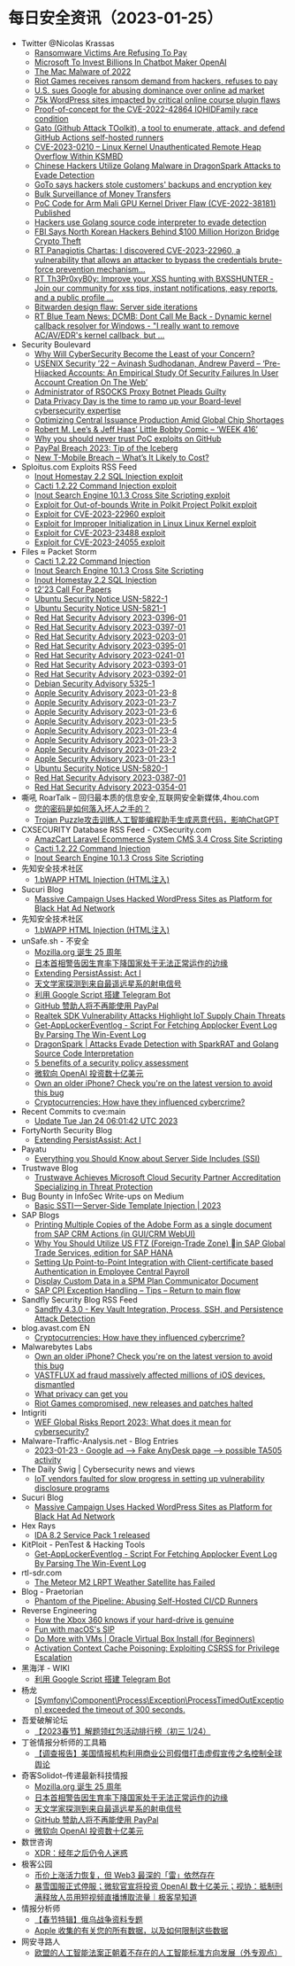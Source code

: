 # 每日安全资讯（2023-01-25）

- Twitter @Nicolas Krassas
  - [Ransomware Victims Are Refusing To Pay](https://twitter.com/Dinosn/status/1617964486971002883)
  - [Microsoft To Invest Billions In Chatbot Maker OpenAI](https://twitter.com/Dinosn/status/1617964454318342146)
  - [The Mac Malware of 2022](https://twitter.com/Dinosn/status/1617964401004511233)
  - [Riot Games receives ransom demand from hackers, refuses to pay](https://twitter.com/Dinosn/status/1617964255143399424)
  - [U.S. sues Google for abusing dominance over online ad market](https://twitter.com/Dinosn/status/1617963943515033602)
  - [75k WordPress sites impacted by critical online course plugin flaws](https://twitter.com/Dinosn/status/1617963811394433025)
  - [Proof-of-concept for the CVE-2022-42864 IOHIDFamily race condition](https://twitter.com/Dinosn/status/1617919197610409985)
  - [Gato (Github Attack TOolkit), a tool to enumerate, attack, and defend GitHub Actions self-hosted runners](https://twitter.com/Dinosn/status/1617917177541320705)
  - [CVE-2023-0210 – Linux Kernel Unauthenticated Remote Heap Overflow Within KSMBD](https://twitter.com/Dinosn/status/1617917073702924288)
  - [Chinese Hackers Utilize Golang Malware in DragonSpark Attacks to Evade Detection](https://twitter.com/Dinosn/status/1617916820002058244)
  - [GoTo says hackers stole customers' backups and encryption key](https://twitter.com/Dinosn/status/1617916735444881410)
  - [Bulk Surveillance of Money Transfers](https://twitter.com/Dinosn/status/1617871463729758210)
  - [PoC Code for Arm Mali GPU Kernel Driver Flaw (CVE-2022-38181) Published](https://twitter.com/Dinosn/status/1617871384381911040)
  - [Hackers use Golang source code interpreter to evade detection](https://twitter.com/Dinosn/status/1617871343307087872)
  - [FBI Says North Korean Hackers Behind $100 Million Horizon Bridge Crypto Theft](https://twitter.com/Dinosn/status/1617871299250126855)
  - [RT Panagiotis Chartas: I discovered CVE-2023-22960, a vulnerability that allows an attacker to bypass the credentials brute-force prevention mechanism...](https://twitter.com/t3l3machus/status/1617870551594471424)
  - [RT Th3Pr0xyB0y: Improve your XSS hunting with BXSSHUNTER - Join our community for xss tips, instant notifications, easy reports, and a public profile ...](https://twitter.com/Th3Pr0xyB0y/status/1617853326464536588)
  - [Bitwarden design flaw: Server side iterations](https://twitter.com/Dinosn/status/1617813389161693189)
  - [RT Blue Team News: DCMB: Dont Call Me Back - Dynamic kernel callback resolver for Windows - "I really want to remove AC/AV/EDR's kernel callback, but ...](https://twitter.com/blueteamsec1/status/1617681728990248960)
- Security Boulevard
  - [Why Will CyberSecurity Become the Least of your Concern?](https://securityboulevard.com/2023/01/why-will-cybersecurity-become-the-least-of-your-concern/)
  - [USENIX Security ’22 – Avinash Sudhodanan, Andrew Paverd –  ‘Pre-Hijacked Accounts: An Empirical Study Of Security Failures In User Account Creation On The Web’](https://securityboulevard.com/2023/01/usenix-security-22-avinash-sudhodanan-andrew-paverd-pre-hijacked-accounts-an-empirical-study-of-security-failures-in-user-account-creation-on-the-web/)
  - [Administrator of RSOCKS Proxy Botnet Pleads Guilty](https://securityboulevard.com/2023/01/administrator-of-rsocks-proxy-botnet-pleads-guilty/)
  - [Data Privacy Day is the time to ramp up your Board-level cybersecurity expertise](https://securityboulevard.com/2023/01/data-privacy-day-is-the-time-to-ramp-up-your-board-level-cybersecurity-expertise/)
  - [Optimizing Central Issuance Production Amid Global Chip Shortages](https://securityboulevard.com/2023/01/optimizing-central-issuance-production-amid-global-chip-shortages/)
  - [Robert M. Lee’s & Jeff Haas’ Little Bobby Comic – ‘WEEK 416’](https://securityboulevard.com/2023/01/robert-m-lees-jeff-haas-little-bobby-comic-week-416/)
  - [Why you should never trust PoC exploits on GitHub](https://securityboulevard.com/2023/01/why-you-should-never-trust-poc-exploits-on-github/)
  - [PayPal Breach 2023: Tip of the Iceberg](https://securityboulevard.com/2023/01/paypal-breach-2023-tip-of-the-iceberg/)
  - [New T-Mobile Breach – What’s It Likely to Cost?](https://securityboulevard.com/2023/01/new-t-mobile-breach-whats-it-likely-to-cost/)
- Sploitus.com Exploits RSS Feed
  - [Inout Homestay 2.2 SQL Injection exploit](https://sploitus.com/exploit?id=PACKETSTORM:170712&utm_source=rss&utm_medium=rss)
  - [Cacti 1.2.22 Command Injection exploit](https://sploitus.com/exploit?id=PACKETSTORM:170714&utm_source=rss&utm_medium=rss)
  - [Inout Search Engine 10.1.3 Cross Site Scripting exploit](https://sploitus.com/exploit?id=PACKETSTORM:170713&utm_source=rss&utm_medium=rss)
  - [Exploit for Out-of-bounds Write in Polkit Project Polkit exploit](https://sploitus.com/exploit?id=D4177D76-F32E-59C8-BDDB-105E9ADA8A3C&utm_source=rss&utm_medium=rss)
  - [Exploit for CVE-2023-22960 exploit](https://sploitus.com/exploit?id=C3C92D33-EE4A-5915-A66B-4F11104E6737&utm_source=rss&utm_medium=rss)
  - [Exploit for Improper Initialization in Linux Linux Kernel exploit](https://sploitus.com/exploit?id=EB24215E-691D-5021-A9EA-DD51BE5B88A7&utm_source=rss&utm_medium=rss)
  - [Exploit for CVE-2023-23488 exploit](https://sploitus.com/exploit?id=9019033E-13FA-5658-B22B-9BEC8E1E8158&utm_source=rss&utm_medium=rss)
  - [Exploit for CVE-2023-24055 exploit](https://sploitus.com/exploit?id=6894117C-849A-5F39-AD43-5A50A35879C7&utm_source=rss&utm_medium=rss)
- Files ≈ Packet Storm
  - [Cacti 1.2.22 Command Injection](https://packetstormsecurity.com/files/170714/cacti_unauthenticated_cmd_injection.rb.txt)
  - [Inout Search Engine 10.1.3 Cross Site Scripting](https://packetstormsecurity.com/files/170713/inoutse1013-xss.txt)
  - [Inout Homestay 2.2 SQL Injection](https://packetstormsecurity.com/files/170712/inouthomestay22-sql.txt)
  - [t2'23 Call For Papers](https://packetstormsecurity.com/files/170711/T223-CFP.txt)
  - [Ubuntu Security Notice USN-5822-1](https://packetstormsecurity.com/files/170710/USN-5822-1.txt)
  - [Ubuntu Security Notice USN-5821-1](https://packetstormsecurity.com/files/170709/USN-5821-1.txt)
  - [Red Hat Security Advisory 2023-0396-01](https://packetstormsecurity.com/files/170708/RHSA-2023-0396-01.txt)
  - [Red Hat Security Advisory 2023-0397-01](https://packetstormsecurity.com/files/170707/RHSA-2023-0397-01.txt)
  - [Red Hat Security Advisory 2023-0203-01](https://packetstormsecurity.com/files/170706/RHSA-2023-0203-01.txt)
  - [Red Hat Security Advisory 2023-0395-01](https://packetstormsecurity.com/files/170705/RHSA-2023-0395-01.txt)
  - [Red Hat Security Advisory 2023-0241-01](https://packetstormsecurity.com/files/170704/RHSA-2023-0241-01.txt)
  - [Red Hat Security Advisory 2023-0393-01](https://packetstormsecurity.com/files/170703/RHSA-2023-0393-01.txt)
  - [Red Hat Security Advisory 2023-0392-01](https://packetstormsecurity.com/files/170702/RHSA-2023-0392-01.txt)
  - [Debian Security Advisory 5325-1](https://packetstormsecurity.com/files/170701/dsa-5325-1.txt)
  - [Apple Security Advisory 2023-01-23-8](https://packetstormsecurity.com/files/170700/APPLE-SA-2023-01-23-8.txt)
  - [Apple Security Advisory 2023-01-23-7](https://packetstormsecurity.com/files/170699/APPLE-SA-2023-01-23-7.txt)
  - [Apple Security Advisory 2023-01-23-6](https://packetstormsecurity.com/files/170698/APPLE-SA-2023-01-23-6.txt)
  - [Apple Security Advisory 2023-01-23-5](https://packetstormsecurity.com/files/170697/APPLE-SA-2023-01-23-5.txt)
  - [Apple Security Advisory 2023-01-23-4](https://packetstormsecurity.com/files/170696/APPLE-SA-2023-01-23-4.txt)
  - [Apple Security Advisory 2023-01-23-3](https://packetstormsecurity.com/files/170695/APPLE-SA-2023-01-23-3.txt)
  - [Apple Security Advisory 2023-01-23-2](https://packetstormsecurity.com/files/170694/APPLE-SA-2023-01-23-2.txt)
  - [Apple Security Advisory 2023-01-23-1](https://packetstormsecurity.com/files/170693/APPLE-SA-2023-01-23-1.txt)
  - [Ubuntu Security Notice USN-5820-1](https://packetstormsecurity.com/files/170692/USN-5820-1.txt)
  - [Red Hat Security Advisory 2023-0387-01](https://packetstormsecurity.com/files/170691/RHSA-2023-0387-01.txt)
  - [Red Hat Security Advisory 2023-0354-01](https://packetstormsecurity.com/files/170690/RHSA-2023-0354-01.txt)
- 嘶吼 RoarTalk – 回归最本质的信息安全,互联网安全新媒体,4hou.com
  - [您的密码是如何落入坏人之手的？](https://www.4hou.com/posts/jJpP)
  - [Trojan Puzzle攻击训练人工智能编程助手生成恶意代码，影响ChatGPT](https://www.4hou.com/posts/8YQ3)
- CXSECURITY Database RSS Feed - CXSecurity.com
  - [AmazCart Laravel Ecommerce System CMS 3.4 Cross Site Scripting](https://cxsecurity.com/issue/WLB-2023010045)
  - [Cacti 1.2.22 Command Injection](https://cxsecurity.com/issue/WLB-2023010044)
  - [Inout Search Engine 10.1.3 Cross Site Scripting](https://cxsecurity.com/issue/WLB-2023010043)
- 先知安全技术社区
  - [1.bWAPP HTML Injection (HTML注入)](https://xz.aliyun.com/t/12064)
- Sucuri Blog
  - [Massive Campaign Uses Hacked WordPress Sites as Platform for Black Hat Ad Network](https://blog.sucuri.net/2023/01/massive-campaign-uses-hacked-wordpress-sites-as-platform-for-black-hat-ad-network.html)
- 先知安全技术社区
  - [1.bWAPP HTML Injection (HTML注入)](https://xz.aliyun.com/t/12064)
- unSafe.sh - 不安全
  - [Mozilla.org 诞生 25 周年](https://buaq.net/go-146637.html)
  - [日本首相警告因生育率下降国家处于无法正常运作的边缘](https://buaq.net/go-146625.html)
  - [Extending PersistAssist: Act I](https://buaq.net/go-146634.html)
  - [天文学家探测到来自最遥远星系的射电信号](https://buaq.net/go-146626.html)
  - [利用 Google Script 搭建 Telegram Bot](https://buaq.net/go-146635.html)
  - [GitHub 赞助人将不再能使用 PayPal](https://buaq.net/go-146627.html)
  - [Realtek SDK Vulnerability Attacks Highlight IoT Supply Chain Threats](https://buaq.net/go-146621.html)
  - [Get-AppLockerEventlog - Script For Fetching Applocker Event Log By Parsing The Win-Event Log](https://buaq.net/go-146617.html)
  - [DragonSpark | Attacks Evade Detection with SparkRAT and Golang Source Code Interpretation](https://buaq.net/go-146614.html)
  - [5 benefits of a security policy assessment](https://buaq.net/go-146622.html)
  - [微软向 OpenAI 投资数十亿美元](https://buaq.net/go-146615.html)
  - [Own an older iPhone? Check you're on the latest version to avoid this bug](https://buaq.net/go-146653.html)
  - [Cryptocurrencies: How have they influenced cybercrime?](https://buaq.net/go-146607.html)
- Recent Commits to cve:main
  - [Update Tue Jan 24 06:01:42 UTC 2023](https://github.com/trickest/cve/commit/5532d6347ca7a879d78bf044492684b99b614c55)
- FortyNorth Security Blog
  - [Extending PersistAssist: Act I](https://fortynorthsecurity.com/blog/extending-persistassist/)
- Payatu
  - [Everything you Should Know about Server Side Includes (SSI)](https://payatu.com/blog/server-side-includes-ssi/)
- Trustwave Blog
  - [Trustwave Achieves Microsoft Cloud Security Partner Accreditation Specializing in Threat Protection](https://www.trustwave.com/en-us/resources/blogs/trustwave-blog/trustwave-achieves-microsoft-cloud-security-partner-accreditation-specializing-in-threat-protection/)
- Bug Bounty in InfoSec Write-ups on Medium
  - [Basic SSTI — Server-Side Template Injection | 2023](https://infosecwriteups.com/basic-ssti-server-side-template-injection-2023-da4995583554?source=rss----7b722bfd1b8d--bug_bounty)
- SAP Blogs
  - [Printing Multiple Copies of the Adobe Form as a single document from SAP CRM Actions (in GUI/CRM WebUI)](https://blogs.sap.com/2023/01/24/printing-multiple-copies-of-the-adobe-form-as-a-single-document-from-sap-crm-actions-in-gui-crm-webui/)
  - [Why You Should Utilize US FTZ (Foreign-Trade Zone) in SAP Global Trade Services, edition for SAP HANA](https://blogs.sap.com/2023/01/24/why-you-should-utilize-us-ftz-foreign-trade-zone-in-sap-global-trade-services-edition-for-sap-hana/)
  - [Setting Up Point-to-Point Integration with Client-certificate based Authentication in Employee Central Payroll](https://blogs.sap.com/2023/01/24/setting-up-point-to-point-integration-with-client-certificate-based-authentication-in-employee-central-payroll/)
  - [Display Custom Data in a SPM Plan Communicator Document](https://blogs.sap.com/2023/01/24/display-custom-data-in-a-spm-plan-communicator-document/)
  - [SAP CPI Exception Handling – Tips – Return to main flow](https://blogs.sap.com/2023/01/24/sap-cpi-exception-handling-tips-return-to-main-flow/)
- Sandfly Security Blog RSS Feed
  - [Sandfly 4.3.0 - Key Vault Integration, Process, SSH, and Persistence Attack Detection](https://sandflysecurity.com/blog/sandfly-4-3-0-key-vault-integration-process-ssh-and-persistence-attack-detection)
- blog.avast.com EN
  - [Cryptocurrencies: How have they influenced cybercrime?](https://blog.avast.com/cryptocurrencies-cybercrime)
- Malwarebytes Labs
  - [Own an older iPhone? Check you're on the latest version to avoid this bug](https://www.malwarebytes.com/blog/news/2023/01/own-an-older-iphone-check-youre-on-the-latest-version-to-avoid-this-bug)
  - [VASTFLUX ad fraud massively affected millions of iOS devices, dismantled](https://www.malwarebytes.com/blog/news/2023/01/vastflux-ad-fraud-massively-affected-millions-of-ios-devices-dismantled)
  - [What privacy can get you](https://www.malwarebytes.com/blog/news/2023/01/what-privacy-gets-you)
  - [Riot Games compromised, new releases and patches halted](https://www.malwarebytes.com/blog/news/2023/01/riot-games-reveals-compromise-of-development-environment)
- Intigriti
  - [WEF Global Risks Report 2023: What does it mean for cybersecurity?](https://blog.intigriti.com/2023/01/24/wef-global-risks-report-2023-what-does-it-mean-for-cybersecurity/)
- Malware-Traffic-Analysis.net - Blog Entries
  - [2023-01-23 - Google ad --> Fake AnyDesk page --> possible TA505 activity](https://www.malware-traffic-analysis.net/2023/01/23/index.html)
- The Daily Swig | Cybersecurity news and views
  - [IoT vendors faulted for slow progress in setting up vulnerability disclosure programs](https://portswigger.net/daily-swig/iot-vendors-faulted-for-slow-progress-in-setting-up-vulnerability-disclosure-programs)
- Sucuri Blog
  - [Massive Campaign Uses Hacked WordPress Sites as Platform for Black Hat Ad Network](https://blog.sucuri.net/2023/01/massive-campaign-uses-hacked-wordpress-sites-as-platform-for-black-hat-ad-network.html)
- Hex Rays
  - [IDA 8.2 Service Pack 1 released](https://hex-rays.com/blog/ida-8-2-service-pack-1-released/)
- KitPloit - PenTest & Hacking Tools
  - [Get-AppLockerEventlog - Script For Fetching Applocker Event Log By Parsing The Win-Event Log](http://www.kitploit.com/2023/01/get-applockereventlog-script-for.html)
- rtl-sdr.com
  - [The Meteor M2 LRPT Weather Satellite has Failed](https://www.rtl-sdr.com/the-meteor-m2-lrpt-weather-satellite-has-failed/)
- Blog - Praetorian
  - [Phantom of the Pipeline: Abusing Self-Hosted CI/CD Runners](https://www.praetorian.com/blog/introducing-gato-for-ci-cd-exploitation/)
- Reverse Engineering
  - [How the Xbox 360 knows if your hard-drive is genuine](https://www.reddit.com/r/ReverseEngineering/comments/10ke40q/how_the_xbox_360_knows_if_your_harddrive_is/)
  - [Fun with macOS's SIP](https://www.reddit.com/r/ReverseEngineering/comments/10kb847/fun_with_macoss_sip/)
  - [Do More with VMs | Oracle Virtual Box Install (for Beginners)](https://www.reddit.com/r/ReverseEngineering/comments/10kg04b/do_more_with_vms_oracle_virtual_box_install_for/)
  - [Activation Context Cache Poisoning: Exploiting CSRSS for Privilege Escalation](https://www.reddit.com/r/ReverseEngineering/comments/10jt643/activation_context_cache_poisoning_exploiting/)
- 黑海洋 - WIKI
  - [利用 Google Script 搭建 Telegram Bot](https://blog.upx8.com/3199)
- 杨龙
  - [[Symfony\Component\Process\Exception\ProcessTimedOutException] exceeded the timeout of 300 seconds.](https://www.yanglong.pro/symfonycomponentprocessexceptionprocesstimedoutexception-exceeded-the-timeout-of-300-seconds/)
- 吾爱破解论坛
  - [【2023春节】解题领红包活动排行榜（初三 1/24）](https://mp.weixin.qq.com/s?__biz=MjM5Mjc3MDM2Mw==&mid=2651138759&idx=1&sn=2f8a22bc001e16129c82f1d763437aac&chksm=bd50ba938a27338552d2b2be324ce29e2d3f0c5f8018b5ca8e5f70b1a38c0832fa3a2c30b15b&scene=58&subscene=0#rd)
- 丁爸情报分析师的工具箱
  - [【调查报告】美国情报机构利用商业公司假借打击虚假宣传之名控制全球舆论](https://mp.weixin.qq.com/s?__biz=MzI2MTE0NTE3Mw==&mid=2651134663&idx=1&sn=05fe2beb691798e6901ba875717acb1f&chksm=f1af6dfdc6d8e4ebbfa237ccb71dd2c97aca142dc6c6a9e4bd9b7cf5646ec4bc2d690fb9f7ea&scene=58&subscene=0#rd)
- 奇客Solidot–传递最新科技情报
  - [Mozilla.org 诞生 25 周年](https://www.solidot.org/story?sid=73951)
  - [日本首相警告因生育率下降国家处于无法正常运作的边缘](https://www.solidot.org/story?sid=73950)
  - [天文学家探测到来自最遥远星系的射电信号](https://www.solidot.org/story?sid=73949)
  - [GitHub 赞助人将不再能使用 PayPal](https://www.solidot.org/story?sid=73948)
  - [微软向 OpenAI 投资数十亿美元](https://www.solidot.org/story?sid=73947)
- 数世咨询
  - [XDR：经年之后仍令人迷惑](https://mp.weixin.qq.com/s?__biz=MzkxNzA3MTgyNg==&mid=2247496984&idx=1&sn=7b716fc702b738c4edafe536af68a05e&chksm=c14487a5f6330eb33b996c66c5943d2c90d3b81f5c323b804af9cf3253c289cd3770188fd352&scene=58&subscene=0#rd)
- 极客公园
  - [币价上涨活力恢复，但 Web3 最深的「雷」依然存在](https://mp.weixin.qq.com/s?__biz=MTMwNDMwODQ0MQ==&mid=2652981283&idx=1&sn=5dac11b64de82b39c7315ef45c10a903&chksm=7e5435954923bc835955447af930320cbca1e9d446d83283327c9535b55a2b4e753013f6fa69&scene=58&subscene=0#rd)
  - [暴雪国服正式停服；微软官宣将投资 OpenAI 数十亿美元；视协：抵制刑满释放人员用短视频直播博取流量｜极客早知道](https://mp.weixin.qq.com/s?__biz=MTMwNDMwODQ0MQ==&mid=2652981272&idx=1&sn=f24f2734eeda4b78898af5df7ae205b2&chksm=7e5435ae4923bcb8fafdfe9c311b140282ece53a600b10f8ee367e08841fa0320ea1e90211a6&scene=58&subscene=0#rd)
- 情报分析师
  - [【春节特辑】俄乌战争资料专题](https://mp.weixin.qq.com/s?__biz=MzA3Mjc1MTkwOA==&mid=2650524362&idx=1&sn=fded9820c4215af055110fb8c941ba94&chksm=8716e481b0616d974917736820f1ff4e8014634ad25632cca2dc19868d3f8c6a69e942fb45ee&scene=58&subscene=0#rd)
  - [Apple 收集的有关您的所有数据，以及如何限制这些数据](https://mp.weixin.qq.com/s?__biz=MzA3Mjc1MTkwOA==&mid=2650524362&idx=2&sn=0347bc8610794b57946fdc840ca12b4f&chksm=8716e481b0616d97d6e9310d039765b8e02324917b94d14aa654e7baa17cc6edc607f6c6f44c&scene=58&subscene=0#rd)
- 网安寻路人
  - [欧盟的人工智能法案正朝着不存在的人工智能标准方向发展（外专观点）](https://mp.weixin.qq.com/s?__biz=MzIxODM0NDU4MQ==&mid=2247498707&idx=1&sn=3782542fe8f708ccd042e810e1618e9b&chksm=97e94639a09ecf2fe42640205141becb2a40aab9528f0d87e174f93dd768520b2357fd46a8a0&scene=58&subscene=0#rd)
